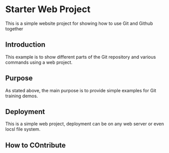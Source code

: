 # Starter Web Project

This is a simple website project for showing how to use Git and Github together

## Introduction

This example is to show different parts of the Git repository and various commands using a web project.


## Purpose

As stated above, the main purpose is to provide simple examples for Git training demos.

## Deployment

This is a simple web project, deployment can be on any web server or even locsl file system.

## How to COntribute
